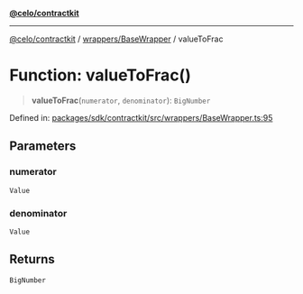 [**@celo/contractkit**](../../../README.md)

***

[@celo/contractkit](../../../modules.md) / [wrappers/BaseWrapper](../README.md) / valueToFrac

# Function: valueToFrac()

> **valueToFrac**(`numerator`, `denominator`): `BigNumber`

Defined in: [packages/sdk/contractkit/src/wrappers/BaseWrapper.ts:95](https://github.com/celo-org/developer-tooling/blob/master/packages/sdk/contractkit/src/wrappers/BaseWrapper.ts#L95)

## Parameters

### numerator

`Value`

### denominator

`Value`

## Returns

`BigNumber`

